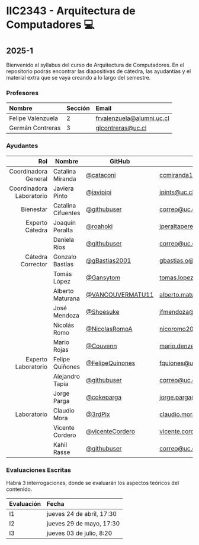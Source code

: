 # IIC2343 - Arquitectura de Computadores 💻

## 2025-1

Bienvenido al syllabus del curso de Arquitectura de Computadores. En el repositorio podrás encontrar las diapositivas de cátedra, las ayudantías y el material extra que se vaya creando a lo largo del semestre.


### Profesores

| Nombre           | Sección | Email                 |
| :--------------- | :------ | :-------------------- |
| Felipe Valenzuela  | 2       | frvalenzuela@alumni.uc.cl |
| Germán Contreras  | 3      | glcontreras@uc.cl          |

### Ayudantes
|                  Rol | Nombre                       | GitHub                                                     | Correo                   |
| -------------------: | ---------------------------- | ---------------------------------------------------------- | ------------------------ |
| Coordinadora General         | Catalina Miranda           | [@cataconi](https://github.com/cataconi) | ccmiranda1@uc.cl | 
| Coordinadora Laboratorio         | Javiera Pinto           | [@javipipi](https://github.com/javipipi) | jpints@uc.cl |
| Bienestar         | Catalina Cifuentes           | [@githubuser](https://github.com/) | correo@uc.cl |
| Experto Cátedra         | Joaquín Peralta           | [@roahoki](https://github.com/roahoki) | jperaltaperez@uc.cl |
|          | Daniela Ríos           | [@githubuser](https://github.com/) | correo@uc.cl |
| Cátedra Corrector         | Gonzalo Bastías           | [@gBastias2001](https://github.com/gBastias2001) | gbastias.o@uc.cl |
|          | Tomás López           | [@Gansytom](https://github.com/Gansytom) | tomas.lopezm20@uc.cl |
|          | Alberto Maturana           | [@VANCOUVERMATU11](https://github.com/VANCOUVERMATU11) | alberto.maturana@uc.cl |
|          | José Mendoza           | [@Shoesuke](https://github.com/Shoesuke) | jfmendoza@uc.cl |
|          | Nicolás Romo           | [@NicolasRomoA](https://github.com/NicolasRomoA) | nicoromo2001@gmail.com |
|          | Mario Rojas           | [@Couvenn](https://github.com/Couvenn) | mario.denzel@estudiante.uc.cl|
| Experto Laboratorio         | Felipe Quiñones           | [@FelipeQuinones](https://github.com/FelipeQuinones) | fquiones@uc.cl |
|          | Alejandro Tapia           | [@githubuser](https://github.com/) | correo@uc.cl |
|          | Jorge Parga           | [@cokeparga](https://github.com/cokeparga) | jorge.parga@uc.cl |
| Laboratorio         | Claudio Mora           | [@3rdPix](https://github.com/3rdPix) | claudio.mora@uc.cl |
|          | Vicente Cordero           | [@vicenteCordero](https://github.com/vicenteCordero) | vicente.cordero@uc.cl |
|          | Kahil Rasse           | [@githubuser](https://github.com/) | correo@uc.cl |

### Evaluaciones Escritas

Habrá 3 interrogaciones, donde se evaluarán los aspectos teóricos del contenido.

| Evaluación | Fecha                     |
| :--------- | :------------------------ |
| I1         | jueves 24 de abril, 17:30|
| I2         | jueves 29 de mayo, 17:30 |
| I3     | jueves 03 de julio, 8:20   |



